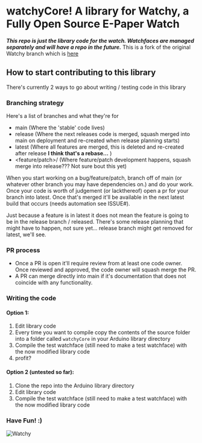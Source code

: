 # watchyCore! A library for Watchy, a Fully Open Source E-Paper Watch

*__This repo is just the library code for the watch. Watchfaces are managed separately and will have a repo in the future.__* This is a fork of the original Watchy branch which is [here](https://github.com/sqfmi/Watchy)


## How to start contributing to this library
There's currently 2 ways to go about writing / testing code in this library

### Branching strategy
Here's a list of branches and what they're for
- main (Where the 'stable' code lives)
- release (Where the next releases code is merged, squash merged into main on deployment and re-created when release planning starts)
- latest (Where all features are merged, this is deleted and re-created after release __I think that's a rebase...__ )
- <feature/patch>/<breifNameHere> (Where feature/patch development happens, squash merge into release??? Not sure bout this yet)

When you start working on a bug/feature/patch, branch off of main (or whatever other branch you may have dependencies on.) and do your work. Once your code is worth of judgement (or lackthereof) open a pr for your branch into latest. Once that's merged it'll be available in the next latest build that occurs (needs automation see ISSUE#).
    
Just because a feature is in latest it does not mean the feature is going to be in the release branch / released. There's some release planning that might have to happen, not sure yet... release branch might get removed for latest, we'll see. 

### PR process
- Once a PR is open it'll require review from at least one code owner. Once reviewed and approved, the code owner will squash merge the PR.
- A PR can merge directly into main if it's documentation that does not coincide with any functionality. 

### Writing the code
#### Option 1:
1. Edit library code
2. Every time you want to compile copy the contents of the source folder into a folder called `watchyCore` in your Arduino library directory
3. Compile the test watchface (still need to make a test watchface) with the now modified library code 
4. profit? 

#### Option 2 (untested so far):
1. Clone the repo into the Arduino library directory
2. Edit library code
3. Compile the test watchface (still need to make a test watchface) with the now modified library code 


### Have Fun! :)
    
    
![Watchy](https://watchy.sqfmi.com/img/watchy_render.png)
